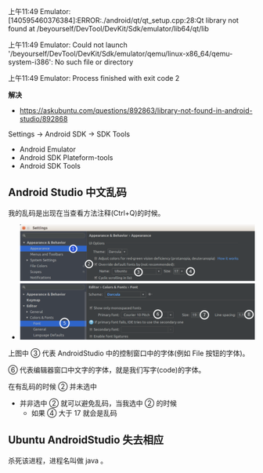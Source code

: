 上午11:49	Emulator: [140595460376384]:ERROR:./android/qt/qt_setup.cpp:28:Qt library not found at /beyourself/DevTool/DevKit/Sdk/emulator/lib64/qt/lib

上午11:49	Emulator: Could not launch '/beyourself/DevTool/DevKit/Sdk/emulator/qemu/linux-x86_64/qemu-system-i386': No such file or directory

上午11:49	Emulator: Process finished with exit code 2


**解决** 
- https://askubuntu.com/questions/892863/library-not-found-in-android-studio/892868

Settings -> Android SDK -> SDK Tools
- Android Emulator
- Android SDK Plateform-tools
- Android SDK Tools


## Android Studio 中文乱码
我的乱码是出现在当查看方法注释(Ctrl+Q)的时候。

- ![File > Settings](Image/AndroidStudio-乱码.png)

上图中 ③ 代表 AndroidStudio 中的控制窗口中的字体(例如 File 按钮的字体)。

⑥ 代表编辑器窗口中文字的字体，就是我们写字(code)的字体。

在有乱码的时候 ② 并未选中
- 并非选中 ② 就可以避免乱码，当我选中 ② 的时候
    - 如果 ④ 大于 17 就会是乱码

## Ubuntu AndroidStudio 失去相应
杀死该进程，进程名叫做 java 。